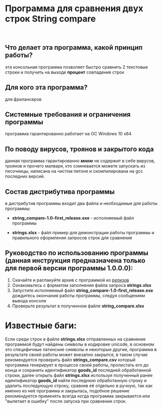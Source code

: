 # Программа для сравнения двух строк String compare
​

## Что делает эта программа, какой принцип работы?

эта консольная программа позволяет быстро сравнить 2 текстовые строки и получить на выходе **процент** совпадения строк

## Для кого эта программа?

для фрилансеров

## Системные требования и ограничения программы

программа гарантированно работает на ОС Windows 10 x64 

## По поводу вирусов, троянов и закрытого кода

данная программа гарантированно ***мною*** не содержит в себе вирусов, троянов и прочего малваря, кто сомневается можете запускать из песочницы, написана на чистом питоне и скомпилирована на gcc последних версий.

## Состав дистрибутива программы

в дистрибутив программы входит два файла и необходимые для работы программы:

- **string_compare-1.0-first_release.exe** - исполняемый файл программы

- **strings.xlsx** - файл пример для демонстрации работы программы и правильного оформления запросов строк для сравнения

## Руководство по использованию программы (данная инструкция предназначена только для первой версии программы 1.0.0.0):

1. Скачайте и распакуйте архив с программой из [релизов](https://github.com/itz0/sc/releases/)
2. Ознакомьтесь с форматом заполнения файла запроса **strings.xlsx**
3. Запустите исполняемый файл **string_compare-1.0-first_release.exe** дождитесь окончания работы программы, следуя сообщениям вывода консоли
4. Проверьте результат в полученном файле **string_compare.xlsx**

# Известные баги:


Если среди строк в файле **strings.xlsx** отправленных на сравнение программой будут найдены символы в кодировке unicode, в основном это специфичные латинские символы и некоторые другие, программа в результате своей работы может внезапно закрытся, в таком случае рекомендуется проверить файл **strings_compare.csv** который программа генерирует в процессе своей работы, пролистать его до конца и сохранить идентификатор **goods_id** последней обработанной строки, далее открыть файл **strings.xlsx** используя полученный ранее идентификатор **goods_id** найти последнюю обработанную строку и удалить последующую строку, сравнив её отдельно в ручную, так как именно из неё программа и закрылась, подобное решение рекомендуется применять всегда когда программа закрывается или "вылетает в ошибку" после запуска при сравнении строк.
